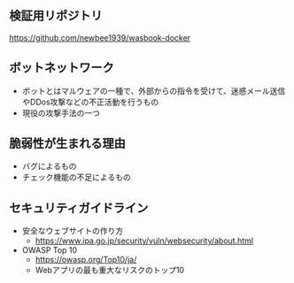 ## 検証用リポジトリ

https://github.com/newbee1939/wasbook-docker

## ボットネットワーク

- ボットとはマルウェアの一種で、外部からの指令を受けて、迷惑メール送信やDDos攻撃などの不正活動を行うもの
- 現役の攻撃手法の一つ

## 脆弱性が生まれる理由

- バグによるもの
- チェック機能の不足によるもの

## セキュリティガイドライン

- 安全なウェブサイトの作り方
    - https://www.ipa.go.jp/security/vuln/websecurity/about.html
- OWASP Top 10
    - https://owasp.org/Top10/ja/
    - Webアプリの最も重大なリスクのトップ10